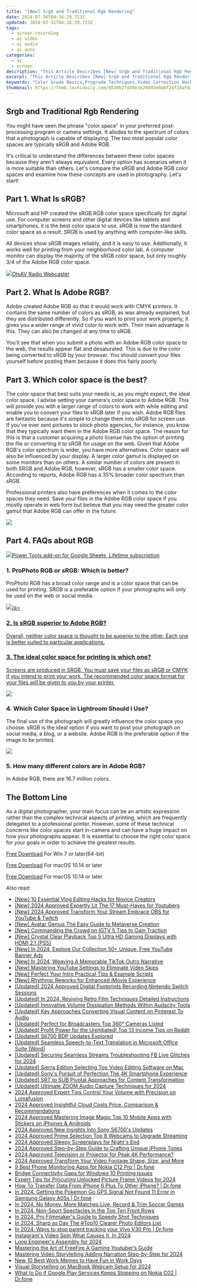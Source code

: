 ```yaml
---
title: "[New] Srgb and Traditional Rgb Rendering"
date: 2024-07-30T04:16:29.723Z
updated: 2024-07-31T04:16:29.723Z
tags: 
  - screen-recording
  - ai video
  - ai audio
  - ai auto
categories: 
  - ai
  - screen
description: "This Article Describes [New] Srgb and Traditional Rgb Rendering"
excerpt: "This Article Describes [New] Srgb and Traditional Rgb Rendering"
keywords: "Color Grade Basics,Prograde Techniques,Video Correction Hacks,Editing Tips Quickly,Master Grading Skills,Visual Correctness Guide,Final Picture Enhancement"
thumbnail: https://thmb.techidaily.com/8530b2fd89e3e28803e6b6f24f28af836c48a65e9da7986f6cee296d3fed5998.jpg
---
```


## Srgb and Traditional Rgb Rendering

You might have seen the phrase "color space" in your preferred post-processing program or camera settings. It alludes to the spectrum of colors that a photograph is capable of displaying. The two most popular color spaces are typically sRGB and Adobe RGB.

It's critical to understand the differences between these color spaces because they aren't always equivalent. Every option has scenarios when it is more suitable than others. Let's compare the sRGB and Adobe RGB color spaces and examine how these concepts are used in photography. Let's start!

## Part 1\. What Is sRGB?

Microsoft and HP created the sRGB RGB color space specifically for digital use. For computer screens and other digital devices like tablets and smartphones, it is the best color space to use. sRGB is now the standard color space as a result. SRGB is used by anything with computer-like skills.

All devices show sRGB images reliably, and it is easy to use. Additionally, it works well for printing from your neighborhood color lab. A computer monitor can display the majority of the sRGB color space, but only roughly 3/4 of the Adobe RGB color space.

<!-- affiliate ads begin -->
<a href="https://otszone.ots7.com/order/checkout.php?PRODS=4713322&QTY=1&AFFILIATE=108875&CART=1"><img src="https://green.ots7.com/screenshots/OtsAV/OtsAVRadio1.90-300x188.jpg" border="0">OtsAV Radio Webcaster</a>
<!-- affiliate ads end -->
## Part 2\. What Is Adobe RGB?

Adobe created Adobe RGB so that it would work with CMYK printers. It contains the same number of colors as sRGB, as was already explained, but they are distributed differently. So if you want to print your work properly, it gives you a wider range of vivid color to work with. Their main advantage is this. They can also be changed at any time to sRGB.

You'll see that when you submit a photo with an Adobe RGB color space to the web, the results appear flat and desaturated. This is due to the color being converted to sRGB by your browser. You should convert your files yourself before posting them because it does this fairly poorly.

## Part 3\. Which color space is the best?

The color space that best suits your needs is, as you might expect, the ideal color space. I advise setting your camera's color space to Adobe RGB. This will provide you with a larger range of colors to work with while editing and enable you to convert your files to sRGB later if you wish. Adobe RGB files are fantastic because it's simple to change them into sRGB for screen use. If you've ever sent pictures to stock photo agencies, for instance, you know that they typically want them in the Adobe RGB color space. The reason for this is that a customer acquiring a photo license has the option of printing the file or converting it to sRGB for usage on the web. Given that Adobe RGB's color spectrum is wider, you have more alternatives. Color space will also be influenced by your display. A larger color gamut is displayed on some monitors than on others. A similar number of colors are present in both SRGB and Adobe RGB, however, sRGB has a smaller color space. According to reports, Adobe RGB has a 35% broader color spectrum than sRGB.

Professional printers also have preferences when it comes to the color spaces they need. Save your files in the Adobe RGB color space if you mostly operate in web form but believe that you may need the greater color gamut that Adobe RGB can offer in the future.

<!-- affiliate ads begin -->
<a href="https://secure.2checkout.com/order/checkout.php?PRODS=45152835&QTY=1&AFFILIATE=108875&CART=1"><img src="https://download.terabyteunlimited.com/banners/ad_800x450_d.jpg" border="0"></a>
<!-- affiliate ads end -->
## Part 4\. FAQs about RGB

<!-- affiliate ads begin -->
<a href="https://secure.2checkout.com/order/checkout.php?PRODS=4726807&QTY=1&AFFILIATE=108875&CART=1"><img src="https://secure.avangate.com/images/merchant/c14a8df1e1b4d5297e9cb30cb34d5a00/products/copy_copy_power-tools-48.png" border="0">Power Tools add-on for Google Sheets, Lifetime subscription</a>
<!-- affiliate ads end -->
### 1\. ProPhoto RGB or sRGB: Which is better?

ProPhoto RGB has a broad color range and is a color space that can be used for printing. SRGB is a preferable option if your photographs will only be used on the web or social media.

<!-- affiliate ads begin -->
<a href="https://store.nero.com/order/checkout.php?PRODS=4729507&QTY=1&AFFILIATE=108875&CART=1"><img src="https://www.nero.com/nero-com-wAssets/img/banners/2023/TIU/Nero_TuneItUp_Screen_2.webp" border="0">/a>
<!-- affiliate ads end -->
### 2\. Is sRGB superior to Adobe RGB?

Overall, neither color space is thought to be superior to the other. Each one is better suited to particular applications.

### 3\. The ideal color space for printing is which one?

Screens are produced in SRGB. You must save your files as sRGB or CMYK if you intend to print your work. The recommended color space format for your files will be given to you by your printer.

<!-- affiliate ads begin -->
<a href="https://secure.2checkout.com/order/checkout.php?PRODS=4620778&QTY=1&AFFILIATE=108875&CART=1"><img src="https://secure.avangate.com/images/merchant/07dd4d5a72f5740ef0f035f201951476/728__90banner.jpg" border="0"></a>
<!-- affiliate ads end -->
### 4\. Which Color Space in Lightroom Should I Use?

The final use of the photograph will greatly influence the color space you choose. sRGB is the ideal option if you want to post your photograph on social media, a blog, or a website. Adobe RGB is the preferable option if the image to be printed.

<!-- affiliate ads begin -->
<a href="https://shop.copernic.com/order/checkout.php?PRODS=41033095&QTY=1&AFFILIATE=108875&CART=1"><img src="https://secure.2checkout.com/images/merchant/8d30aa96e72440759f74bd2306c1fa3d/Copernic-2023-Affiliate-728x90-Advanced-3YR.png" border="0"></a>
<!-- affiliate ads end -->
### 5\. How many different colors are in Adobe RGB?

In Adobe RGB, there are 16.7 million colors.

## The Bottom Line

As a digital photographer, your main focus can be an artistic expression rather than the complex technical aspects of printing, which are frequently delegated to a professional printer. However, some of these technical concerns like color spaces start in-camera and can have a huge impact on how your photographs appear. It is essential to choose the right color space for your goals in order to achieve the greatest results.

[Free Download](https://tools.techidaily.com/wondershare/filmora/download/) For Win 7 or later(64-bit)

[Free Download](https://tools.techidaily.com/wondershare/filmora/download/) For macOS 10.14 or later

[Free Download](https://tools.techidaily.com/wondershare/filmora/download/) For macOS 10.14 or later

<ins class="adsbygoogle"
     style="display:block"
     data-ad-format="autorelaxed"
     data-ad-client="ca-pub-7571918770474297"
     data-ad-slot="1223367746"></ins>

<ins class="adsbygoogle"
     style="display:block"
     data-ad-format="autorelaxed"
     data-ad-client="ca-pub-7571918770474297"
     data-ad-slot="1223367746"></ins>



<ins class="adsbygoogle"
     style="display:block"
     data-ad-client="ca-pub-7571918770474297"
     data-ad-slot="8358498916"
     data-ad-format="auto"
     data-full-width-responsive="true"></ins>



<span class="atpl-alsoreadstyle">Also read:</span>
<div><ul>
<li><a href="https://youtube-video-recordings.techidaily.com/new-10-essential-vlog-editing-hacks-for-novice-creators/"><u>[New] 10 Essential Vlog Editing Hacks for Novice Creators</u></a></li>
<li><a href="https://facebook-video-footage.techidaily.com/new-2024-approved-expertly-lit-the-17-must-haves-for-youtubers/"><u>[New] 2024 Approved  Expertly Lit  The 17 Must-Haves for Youtubers</u></a></li>
<li><a href="https://on-screen-recording.techidaily.com/new-2024-approved-transform-your-stream-embrace-obs-for-youtube-and-twitch/"><u>[New] 2024 Approved  Transform Your Stream  Embrace OBS for YouTube & Twitch</u></a></li>
<li><a href="https://extra-information.techidaily.com/new-avatar-genius-the-easy-guide-to-metaverse-creation/"><u>[New] Avatar Genius  The Easy Guide to Metaverse Creation</u></a></li>
<li><a href="https://instagram-videos.techidaily.com/new-commanding-the-crowd-on-igtv-5-tips-to-gain-traction/"><u>[New] Commanding the Crowd on IGTV  5 Tips to Gain Traction</u></a></li>
<li><a href="https://video-screen-grab.techidaily.com/new-crystal-clear-playback-top-5-ultra-hd-gaming-displays-with-hdmi-21-ps5/"><u>[New] Crystal Clear Playback  Top 5 Ultra HD Gaming Displays with HDMI 2.1 [PS5]</u></a></li>
<li><a href="https://facebook-video-footage.techidaily.com/new-in-2024-explore-our-collection-50plus-unique-free-youtube-banner-ads/"><u>[New] In 2024, Explore Our Collection  50+ Unique, Free YouTube Banner Ads</u></a></li>
<li><a href="https://tiktok-videos.techidaily.com/new-in-2024-weaving-a-memorable-tiktok-outro-narrative/"><u>[New] In 2024, Weaving A Memorable TikTok Outro Narrative</u></a></li>
<li><a href="https://extra-support.techidaily.com/new-mastering-youtube-settings-to-eliminate-video-skips/"><u>[New] Mastering YouTube Settings to Eliminate Video Skips</u></a></li>
<li><a href="https://extra-support.techidaily.com/new-perfect-your-intro-practical-tips-and-example-scripts/"><u>[New] Perfect Your Intro  Practical Tips & Example Scripts</u></a></li>
<li><a href="https://extra-support.techidaily.com/new-rhythmic-reworks-for-enhanced-imovie-experience/"><u>[New] Rhythmic Reworks for Enhanced iMovie Experience</u></a></li>
<li><a href="https://visual-screen-recording.techidaily.com/updated-2024-approved-digital-footprints-recording-nintendo-switch-sessions/"><u>[Updated] 2024 Approved  Digital Footprints  Recording Nintendo Switch Sessions</u></a></li>
<li><a href="https://youtube-web.techidaily.com/ed-in-2024-reviving-retro-film-techniques-detailed-instructions/"><u>[Updated] In 2024, Reviving Retro Film Techniques  Detailed Instructions</u></a></li>
<li><a href="https://extra-support.techidaily.com/updated-innovative-volume-dissipation-methods-within-audacity-tools/"><u>[Updated] Innovative Volume Dissipation Methods Within Audacity Tools</u></a></li>
<li><a href="https://extra-support.techidaily.com/updated-key-approaches-converting-visual-content-on-pinterest-to-audio/"><u>[Updated] Key Approaches  Converting Visual Content on Pinterest To Audio</u></a></li>
<li><a href="https://extra-support.techidaily.com/updated-perfect-for-broadcasters-top-360-cameras-listed/"><u>[Updated] Perfect for Broadcasters  Top 360° Cameras Listed</u></a></li>
<li><a href="https://extra-support.techidaily.com/updated-profit-power-for-the-uninitiated-top-13-income-tips-on-reddit/"><u>[Updated] Profit Power for the Uninitiated! Top 13 Income Tips on Reddit</u></a></li>
<li><a href="https://extra-support.techidaily.com/updated-s6700-bdp-updates-explored/"><u>[Updated] S6700 BDP Updates Explored</u></a></li>
<li><a href="https://extra-support.techidaily.com/updated-seamless-speech-to-text-translation-in-microsoft-office-suite-word/"><u>[Updated] Seamless Speech-to-Text Translation in Microsoft Office Suite (Word)</u></a></li>
<li><a href="https://facebook-video-content.techidaily.com/updated-securing-seamless-streams-troubleshooting-fb-live-glitches-for-2024/"><u>[Updated] Securing Seamless Streams  Troubleshooting FB Live Glitches for 2024</u></a></li>
<li><a href="https://extra-support.techidaily.com/updated-sierra-edition-selecting-top-video-editing-software-on-mac/"><u>[Updated] Sierra Edition  Selecting Top Video Editing Software on Mac</u></a></li>
<li><a href="https://extra-support.techidaily.com/updated-sonys-pursuit-of-perfection-the-4k-smartphone-experience/"><u>[Updated] Sony's Pursuit of Perfection  The 4K Smartphone Experience</u></a></li>
<li><a href="https://extra-support.techidaily.com/updated-srt-to-sub-pivotal-approaches-for-content-transformation/"><u>[Updated] SRT to SUB  Pivotal Approaches for Content Transformation</u></a></li>
<li><a href="https://digital-screen-recording.techidaily.com/updated-ultimate-zoom-audio-capture-techniques-for-2024/"><u>[Updated] Ultimate ZOOM Audio Capture Techniques for 2024</u></a></li>
<li><a href="https://some-techniques.techidaily.com/2024-approved-expert-tips-control-your-volume-with-precision-on-lumafusion/"><u>2024 Approved  Expert Tips  Control Your Volume with Precision on Lumafusion</u></a></li>
<li><a href="https://extra-support.techidaily.com/2024-approved-insightful-cloud-costs-price-comparison-and-recommendations/"><u>2024 Approved  Insightful Cloud Costs  Price, Comparison & Recommendations</u></a></li>
<li><a href="https://extra-support.techidaily.com/2024-approved-mastering-image-magic-top-10-mobile-apps-with-stickers-on-iphones-and-androids/"><u>2024 Approved  Mastering Image Magic  Top 10 Mobile Apps with Stickers on iPhones & Androids</u></a></li>
<li><a href="https://extra-support.techidaily.com/2024-approved-new-insights-into-sony-s6700s-updates/"><u>2024 Approved  New Insights Into Sony S6700's Updates</u></a></li>
<li><a href="https://extra-support.techidaily.com/2024-approved-prime-selection-top-8-webcams-to-upgrade-streaming/"><u>2024 Approved  Prime Selection  Top 8 Webcams to Upgrade Streaming</u></a></li>
<li><a href="https://extra-support.techidaily.com/2024-approved-sleepy-screenplays-for-nights-end/"><u>2024 Approved  Sleepy Screenplays for Night's End</u></a></li>
<li><a href="https://extra-support.techidaily.com/2024-approved-step-by-step-guide-to-crafting-unique-iphone-tones/"><u>2024 Approved  Step-by-Step Guide to Crafting Unique iPhone Tones</u></a></li>
<li><a href="https://some-tips.techidaily.com/2024-approved-television-or-projector-for-peak-4k-performance/"><u>2024 Approved  Television or Projector for Peak 4K Performance?</u></a></li>
<li><a href="https://ai-vdieo-software.techidaily.com/2024-approved-transform-your-video-footage-shape-size-and-more/"><u>2024 Approved Transform Your Video Footage Shape, Size, and More</u></a></li>
<li><a href="https://android-location-track.techidaily.com/9-best-phone-monitoring-apps-for-nokia-c12-pro-drfone-by-drfone-virtual-android/"><u>9 Best Phone Monitoring Apps for Nokia C12 Pro | Dr.fone</u></a></li>
<li><a href="https://printer-issues.techidaily.com/bridge-connectivity-gaps-for-windows-10-printing-issues/"><u>Bridge Connectivity Gaps for Windows 10 Printing Issues</u></a></li>
<li><a href="https://some-knowledge.techidaily.com/expert-tips-for-procuring-unlocked-picture-frame-videos-for-2024/"><u>Expert Tips for Procuring Unlocked Picture Frame Videos for 2024</u></a></li>
<li><a href="https://review-topics.techidaily.com/how-to-transfer-data-from-iphone-6-plus-to-other-iphone-drfone-by-drfone-transfer-data-from-ios-transfer-data-from-ios/"><u>How To Transfer Data From iPhone 6 Plus To Other iPhone? | Dr.fone</u></a></li>
<li><a href="https://android-location.techidaily.com/in-2024-getting-the-pokemon-go-gps-signal-not-found-11-error-in-samsung-galaxy-a05s-drfone-by-drfone-virtual/"><u>In 2024, Getting the Pokemon Go GPS Signal Not Found 11 Error in Samsung Galaxy A05s | Dr.fone</u></a></li>
<li><a href="https://extra-support.techidaily.com/in-2024-no-money-more-matches-live-record-and-trim-soccer-games/"><u>In 2024, No Money, More Matches  Live, Record & Trim Soccer Games</u></a></li>
<li><a href="https://extra-support.techidaily.com/in-2024-non-sport-spectacles-in-the-top-ten-front-rows/"><u>In 2024, Non-Sport Spectacles in the Top Ten Front Rows</u></a></li>
<li><a href="https://extra-support.techidaily.com/in-2024-pro-filmmakers-guide-to-speedy-shot-techniques/"><u>In 2024, Pro Filmmaker's Guide to Speedy Shot Techniques</u></a></li>
<li><a href="https://extra-support.techidaily.com/in-2024-sharp-as-day-the-top10-clearer-photo-editors-list/"><u>In 2024, Sharp as Day  The #Top10 Clearer Photo Editors List</u></a></li>
<li><a href="https://android-location-track.techidaily.com/in-2024-ways-to-stop-parent-tracking-your-vivo-v30-pro-drfone-by-drfone-virtual-android/"><u>In 2024, Ways to stop parent tracking your Vivo V30 Pro | Dr.fone</u></a></li>
<li><a href="https://extra-support.techidaily.com/instagrams-video-spin-what-causes-it-in-2024/"><u>Instagram's Video Spin  What Causes It, In 2024</u></a></li>
<li><a href="https://extra-support.techidaily.com/loop-engineers-assembly-for-2024/"><u>Loop Engineer's Assembly for 2024</u></a></li>
<li><a href="https://youtube-clips.techidaily.com/mastering-the-art-of-freefire-a-gaming-youtubers-guide/"><u>Mastering the Art of FreeFire  A Gaming Youtuber’s Guide</u></a></li>
<li><a href="https://extra-support.techidaily.com/mastering-video-storytelling-adding-narration-step-by-step-for-2024/"><u>Mastering Video Storytelling  Adding Narration Step-by-Step for 2024</u></a></li>
<li><a href="https://meme-emoji.techidaily.com/new-10-best-work-memes-to-have-fun-in-work-days/"><u>New 10 Best Work Memes to Have Fun in Work Days</u></a></li>
<li><a href="https://visual-screen-recording.techidaily.com/visual-storytelling-on-macbook-webcam-setup-for-2024/"><u>Visual Storytelling on MacBook Webcam Setup for 2024</u></a></li>
<li><a href="https://howto.techidaily.com/what-to-do-if-google-play-services-keeps-stopping-on-nokia-c02-drfone-by-drfone-fix-android-problems-fix-android-problems/"><u>What to Do if Google Play Services Keeps Stopping on Nokia C02 | Dr.fone</u></a></li>
</ul></div>
